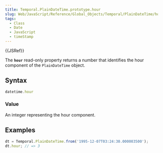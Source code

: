 ```yaml
---
title: Temporal.PlainDateTime.prototype.hour
slug: Web/JavaScript/Reference/Global_Objects/Temporal/PlainDateTime/hour
tags:
  - Class
  - Date
  - JavaScript
  - timeStamp
---
```

{{JSRef}}

The **`hour`** read-only property returns a number that identifies the hour
component of the `PlainDateTime` object.

## Syntax

```js
datetime.hour
```

### Value

An integer representing the hour component.

## Examples

```js
dt = Temporal.PlainDateTime.from('1995-12-07T03:24:30.000003500');
dt.hour; // => 3
```
